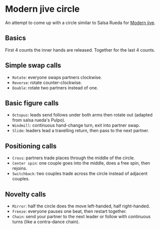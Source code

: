 # Modern jive circle

An attempt to come up with a circle similar to Salsa Rueda for
[Modern jive](../1007).

## Basics

First 4 counts the inner hands are released. Together for the last 4 counts.

## Simple swap calls

- `Rotate`: everyone swaps partners clockwise.
- `Reverse`: rotate counter-clockwise.
- `Double`: rotate two partners instead of one.

## Basic figure calls

- `Octopus`: leads send follows under both arms then rotate out (adapted from
  salsa rueda's Pulpo).
- `Windmill`: continuous hand-change turn, exit into partner swap.
- `Slide`: leaders lead a travelling return, then pass to the next partner.

## Positioning calls

- `Cross`: partners trade places through the middle of the circle.
- `Center spin`: one couple goes into the middle, does a free spin, then
  rejoins.
- `Switchback`: two couples trade across the circle instead of adjacent couples.

## Novelty calls

- `Mirror`: half the circle does the move left-handed, half right-handed.
- `Freeze`: everyone pauses one beat, then restart together.
- `Chain`: send your partner to the next leader or follow with continuous turns
  (like a contra-dance chain).
